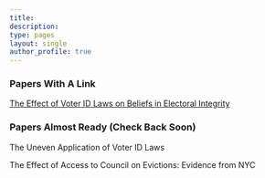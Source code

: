 ```yaml
---
title:
description: 
type: pages
layout: single
author_profile: true
---
```


### Papers With A Link
[The Effect of Voter ID Laws on Beliefs in Electoral Integrity](../papers/attitudes_voter_id.pdf) 

### Papers Almost Ready (Check Back Soon)

The Uneven Application of Voter ID Laws

The Effect of Access to Council on Evictions: Evidence from NYC

